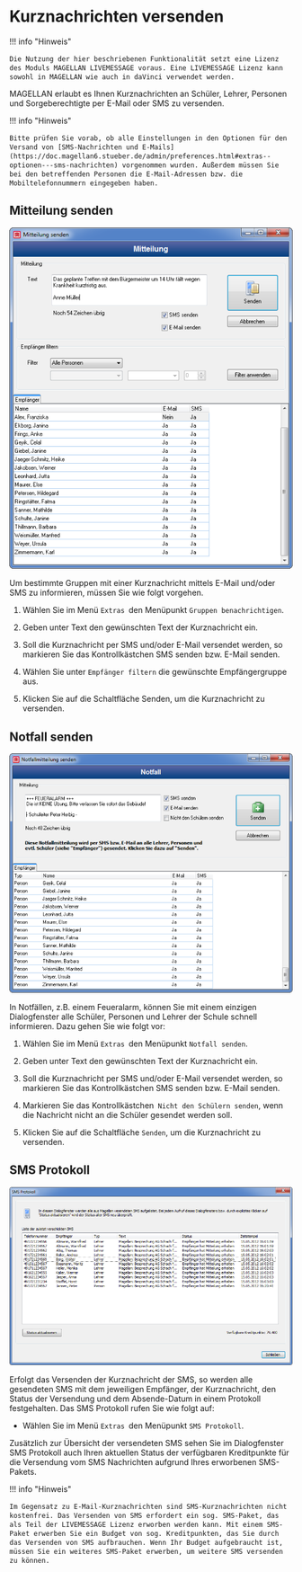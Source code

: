# Kurznachrichten versenden

!!! info "Hinweis"

	Die Nutzung der hier beschriebenen Funktionalität setzt eine Lizenz des Moduls MAGELLAN LIVEMESSAGE voraus. Eine LIVEMESSAGE Lizenz kann sowohl in MAGELLAN wie auch in daVinci verwendet werden.

MAGELLAN erlaubt es Ihnen  Kurznachrichten an Schüler, Lehrer, Personen und Sorgeberechtigte per E-Mail oder SMS zu versenden. 

!!! info "Hinweis"

	Bitte prüfen Sie vorab, ob alle Einstellungen in den Optionen für den Versand von [SMS-Nachrichten und E-Mails](https://doc.magellan6.stueber.de/admin/preferences.html#extras--optionen---sms-nachrichten) vorgenommen wurden. Außerdem müssen Sie bei den betreffenden Personen die E-Mail-Adressen bzw. die Mobiltelefonnummern eingegeben haben. 

## Mitteilung senden
 
![Geben Sie hier die Kurznachricht als Mitteilung für bestimmte Empfängergruppen ein](../assets/images/sms/sms1.png)

Um bestimmte Gruppen mit einer Kurznachricht mittels E-Mail und/oder SMS zu informieren, müssen Sie wie folgt vorgehen.

1. Wählen Sie im Menü `Extras `den Menüpunkt `Gruppen benachrichtigen`.

2. Geben unter Text den gewünschten Text der Kurznachricht ein.

3. Soll die Kurznachricht per SMS und/oder E-Mail versendet werden, so markieren Sie das Kontrollkästchen SMS senden bzw. E-Mail senden. 

4. Wählen Sie unter `Empfänger filtern` die gewünschte Empfängergruppe aus.

5. Klicken Sie auf die Schaltfläche Senden, um die Kurznachricht zu versenden.

## Notfall senden
 
![Geben Sie hier die Notfallmitteilung ein](../assets/images/sms/sms2.png)



In Notfällen, z.B. einem Feueralarm, können Sie mit einem einzigen Dialogfenster alle Schüler, Personen und Lehrer der Schule schnell informieren. Dazu gehen Sie wie folgt vor:

1. Wählen Sie im Menü `Extras `den Menüpunkt `Notfall senden`.

2. Geben unter Text den gewünschten Text der Kurznachricht ein.

3. Soll die Kurznachricht per SMS und/oder E-Mail versendet werden, so markieren Sie das Kontrollkästchen SMS senden bzw. E-Mail senden. 

4. Markieren Sie das Kontrollkästchen` Nicht den Schülern senden`, wenn die Nachricht nicht an die Schüler gesendet werden soll.

5. Klicken Sie auf die Schaltfläche `Senden`, um die Kurznachricht zu versenden.

## SMS Protokoll
 
![Hier sehen Sie das Protokoll aller versendeten SMS](../assets/images/sms/sms3.png)



Erfolgt das Versenden der Kurznachricht der SMS, so werden alle gesendeten SMS mit dem jeweiligen Empfänger, der Kurznachricht, den Status der Versendung und dem Absende-Datum in einem Protokoll festgehalten. Das SMS Protokoll rufen Sie wie folgt auf:

* Wählen Sie im Menü `Extras `den Menüpunkt `SMS Protokoll`.

Zusätzlich zur Übersicht der versendeten SMS sehen Sie im Dialogfenster SMS Protokoll auch Ihren aktuellen Status der verfügbaren Kreditpunkte für die Versendung vom SMS Nachrichten aufgrund Ihres erworbenen SMS-Pakets.

!!! info "Hinweis"

	Im Gegensatz zu E-Mail-Kurznachrichten sind SMS-Kurznachrichten nicht kostenfrei. Das Versenden von SMS erfordert ein sog. SMS-Paket, das als Teil der LIVEMESSAGE Lizenz erworben werden kann. Mit einem SMS-Paket erwerben Sie ein Budget von sog. Kreditpunkten, das Sie durch das Versenden von SMS aufbrauchen. Wenn Ihr Budget aufgebraucht ist, müssen Sie ein weiteres SMS-Paket erwerben, um weitere SMS versenden zu können.
